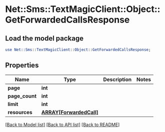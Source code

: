 # Net::Sms::TextMagicClient::Object::GetForwardedCallsResponse

## Load the model package
```perl
use Net::Sms::TextMagicClient::Object::GetForwardedCallsResponse;
```

## Properties
Name | Type | Description | Notes
------------ | ------------- | ------------- | -------------
**page** | **int** |  | 
**page_count** | **int** |  | 
**limit** | **int** |  | 
**resources** | [**ARRAY[ForwardedCall]**](ForwardedCall.md) |  | 

[[Back to Model list]](../README.md#documentation-for-models) [[Back to API list]](../README.md#documentation-for-api-endpoints) [[Back to README]](../README.md)


